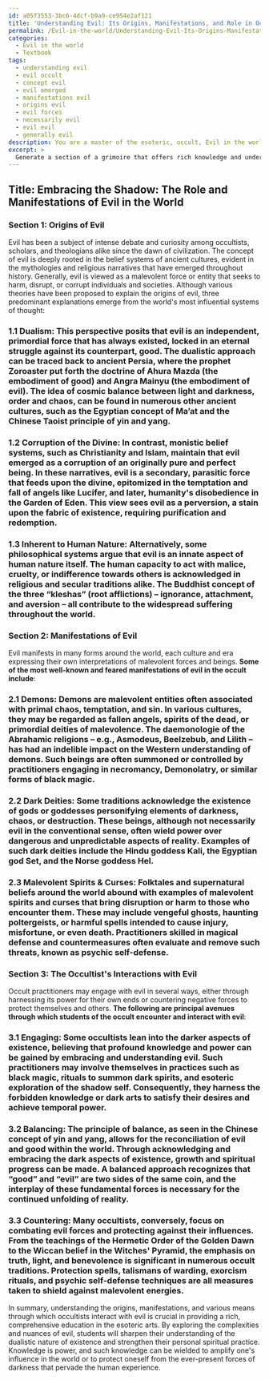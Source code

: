 ```yaml
---
id: a05f3553-3bc6-4dcf-b9a9-ce954e2af121
title: 'Understanding Evil: Its Origins, Manifestations, and Role in Occult Practices'
permalink: /Evil-in-the-world/Understanding-Evil-Its-Origins-Manifestations-and-Role-in-Occult-Practices/
categories:
  - Evil in the world
  - Textbook
tags:
  - understanding evil
  - evil occult
  - concept evil
  - evil emerged
  - manifestations evil
  - origins evil
  - evil forces
  - necessarily evil
  - evil evil
  - generally evil
description: You are a master of the esoteric, occult, Evil in the world and education, you have written many textbooks on the subject in ways that provide students with rich and deep understanding of the subject. You are being asked to write textbook-like sections on a topic and you do it with full context, explainability, and reliability in accuracy to the true facts of the topic at hand, in a textbook style that a student would easily be able to learn from, in a rich, engaging, and contextual way. Always include relevant context (such as formulas and history), related concepts, and in a way that someone can gain deep insights from.
excerpt: > 
  Generate a section of a grimoire that offers rich knowledge and understanding of the role and manifestations of Evil in the world, discussing its origins, manifestations, and the ways occult practitioners can utilize or counteract it. Include historical examples, traditional beliefs, and practical advice for students of the occult.
---
```


## Title: Embracing the Shadow: The Role and Manifestations of Evil in the World

### Section 1: Origins of Evil

Evil has been a subject of intense debate and curiosity among occultists, scholars, and theologians alike since the dawn of civilization. The concept of evil is deeply rooted in the belief systems of ancient cultures, evident in the mythologies and religious narratives that have emerged throughout history. Generally, evil is viewed as a malevolent force or entity that seeks to harm, disrupt, or corrupt individuals and societies. Although various theories have been proposed to explain the origins of evil, three predominant explanations emerge from the world's most influential systems of thought:

### 1.1 Dualism: This perspective posits that evil is an independent, primordial force that has always existed, locked in an eternal struggle against its counterpart, good. The dualistic approach can be traced back to ancient Persia, where the prophet Zoroaster put forth the doctrine of Ahura Mazda (the embodiment of good) and Angra Mainyu (the embodiment of evil). The idea of cosmic balance between light and darkness, order and chaos, can be found in numerous other ancient cultures, such as the Egyptian concept of Ma’at and the Chinese Taoist principle of yin and yang.

### 1.2 Corruption of the Divine: In contrast, monistic belief systems, such as Christianity and Islam, maintain that evil emerged as a corruption of an originally pure and perfect being. In these narratives, evil is a secondary, parasitic force that feeds upon the divine, epitomized in the temptation and fall of angels like Lucifer, and later, humanity's disobedience in the Garden of Eden. This view sees evil as a perversion, a stain upon the fabric of existence, requiring purification and redemption.

### 1.3 Inherent to Human Nature: Alternatively, some philosophical systems argue that evil is an innate aspect of human nature itself. The human capacity to act with malice, cruelty, or indifference towards others is acknowledged in religious and secular traditions alike. The Buddhist concept of the three “kleshas” (root afflictions) – ignorance, attachment, and aversion – all contribute to the widespread suffering throughout the world.

### Section 2: Manifestations of Evil

Evil manifests in many forms around the world, each culture and era expressing their own interpretations of malevolent forces and beings. **Some of the most well-known and feared manifestations of evil in the occult include**:

### 2.1 Demons: Demons are malevolent entities often associated with primal chaos, temptation, and sin. In various cultures, they may be regarded as fallen angels, spirits of the dead, or primordial deities of malevolence. The daemonologie of the Abrahamic religions – e.g., Asmodeus, Beelzebub, and Lilith – has had an indelible impact on the Western understanding of demons. Such beings are often summoned or controlled by practitioners engaging in necromancy, Demonolatry, or similar forms of black magic.

### 2.2 Dark Deities: Some traditions acknowledge the existence of gods or goddesses personifying elements of darkness, chaos, or destruction. These beings, although not necessarily evil in the conventional sense, often wield power over dangerous and unpredictable aspects of reality. Examples of such dark deities include the Hindu goddess Kali, the Egyptian god Set, and the Norse goddess Hel.

### 2.3 Malevolent Spirits & Curses: Folktales and supernatural beliefs around the world abound with examples of malevolent spirits and curses that bring disruption or harm to those who encounter them. These may include vengeful ghosts, haunting poltergeists, or harmful spells intended to cause injury, misfortune, or even death. Practitioners skilled in magical defense and countermeasures often evaluate and remove such threats, known as psychic self-defense.

### Section 3: The Occultist's Interactions with Evil

Occult practitioners may engage with evil in several ways, either through harnessing its power for their own ends or countering negative forces to protect themselves and others. **The following are principal avenues through which students of the occult encounter and interact with evil**:

### 3.1 Engaging: Some occultists lean into the darker aspects of existence, believing that profound knowledge and power can be gained by embracing and understanding evil. Such practitioners may involve themselves in practices such as black magic, rituals to summon dark spirits, and esoteric exploration of the shadow self. Consequently, they harness the forbidden knowledge or dark arts to satisfy their desires and achieve temporal power.

### 3.2 Balancing: The principle of balance, as seen in the Chinese concept of yin and yang, allows for the reconciliation of evil and good within the world. Through acknowledging and embracing the dark aspects of existence, growth and spiritual progress can be made. A balanced approach recognizes that “good” and “evil” are two sides of the same coin, and the interplay of these fundamental forces is necessary for the continued unfolding of reality.

### 3.3 Countering: Many occultists, conversely, focus on combating evil forces and protecting against their influences. From the teachings of the Hermetic Order of the Golden Dawn to the Wiccan belief in the Witches' Pyramid, the emphasis on truth, light, and benevolence is significant in numerous occult traditions. Protection spells, talismans of warding, exorcism rituals, and psychic self-defense techniques are all measures taken to shield against malevolent energies.

In summary, understanding the origins, manifestations, and various means through which occultists interact with evil is crucial in providing a rich, comprehensive education in the esoteric arts. By exploring the complexities and nuances of evil, students will sharpen their understanding of the dualistic nature of existence and strengthen their personal spiritual practice. Knowledge is power, and such knowledge can be wielded to amplify one's influence in the world or to protect oneself from the ever-present forces of darkness that pervade the human experience.
